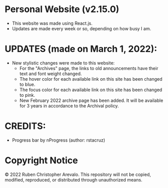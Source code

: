 # Personal Website (v2.15.0)

* This website was made using React.js.
* Updates are made every week or so, depending on how busy I am.

# UPDATES (made on March 1, 2022):

* New stylistic changes were made to this website:
    * For the "Archives" page, the links to old announcements have their text and font weight changed.
    * The hover color for each available link on this site has been changed to blue.
    * The focus color for each available link on this site has been changed to pink.
    * New February 2022 archive page has been added. It will be available for 3 years in accordance to the Archival policy.

# CREDITS:
* Progress bar by nProgress (author: rstacruz)

# Copyright Notice

© 2022 Ruben Christopher Arevalo. This repository will not be copied, modified, reproduced, or distributed through unauthorized means.
